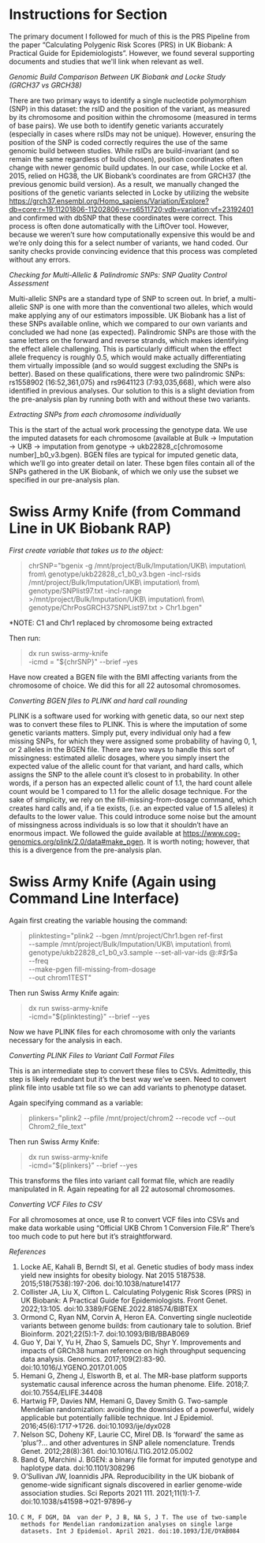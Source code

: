 # Instructions for Section

The primary document I followed for much of this is the PRS Pipeline from the paper “Calculating Polygenic Risk Scores (PRS) in UK Biobank: A Practical Guide for Epidemiologists”. However, we found several supporting documents and studies that we'll link when relevant as well.

*Genomic Build Comparison Between UK Biobank and Locke Study (GRCH37 vs GRCH38)*

There are two primary ways to identify a single nucleotide polymorphism (SNP) in this dataset: the rsID and the position of the variant, as measured by its chromosome and position within the chromosome (measured in terms of base pairs). We use both to identify genetic variants accurately (especially in cases where rsIDs may not be unique). However, ensuring the position of the SNP is coded correctly requires the use of the same genomic build between studies. While rsIDs are build-invariant (and so remain the same regardless of build chosen), position coordinates often change with newer genomic build updates. In our case, while Locke et al. 2015, relied on HG38, the UK Biobank’s coordinates are from GRCH37 (the previous genomic build version). As a result, we manually changed the positions of the genetic variants selected in Locke by utilizing the website https://grch37.ensembl.org/Homo_sapiens/Variation/Explore?db=core;r=19:11201806-11202806;v=rs6511720;vdb=variation;vf=23192401 and confirmed with dbSNP that these coordinates were correct.
This process is often done automatically with the LiftOver tool. However, because we weren’t sure how computationally expensive this would be and we’re only doing this for a select number of variants, we hand coded. Our sanity checks provide convincing evidence that this process was completed without any errors.

*Checking for Multi-Allelic & Palindromic SNPs: SNP Quality Control Assessment*

Multi-allelic SNPs are a standard type of SNP to screen out. In brief, a multi-allelic SNP is one with more than the conventional two alleles, which would make applying any of our estimators impossible. UK Biobank has a list of these SNPs available online, which we compared to our own variants and concluded we had none (as expected). Palindromic SNPs are those with the same letters on the forward and reverse strands, which makes identifying the effect allele challenging. This is particularly difficult when the effect allele frequency is roughly 0.5, which would make actually differentiating them virtually impossible (and so would suggest excluding the SNPs is better). Based on these qualifications, there were two palindromic SNPs: rs1558902 (16:52,361,075) and rs9641123 (7:93,035,668), which were also identified in previous analyses. Our solution to this is a slight deviation from the pre-analysis plan by running both with and without these two variants.

*Extracting SNPs from each chromosome individually*

This is the start of the actual work processing the genotype data. We use the imputed datasets for each chromosome (available at Bulk -> Imputation -> UKB -> imputation from genotype -> ukb22828_c[chromosome number]_b0_v3.bgen). BGEN files are typical for imputed genetic data, which we’ll go into greater detail on later. These bgen files contain all of the SNPs gathered in the UK Biobank, of which we only use the subset we specified in our pre-analysis plan.


# Swiss Army Knife (from Command Line in UK Biobank RAP)

*First create variable that takes us to the object:*

>chrSNP="bgenix -g /mnt/project/Bulk/Imputation/UKB\ imputation\ from\ genotype/ukb22828_c1_b0_v3.bgen -incl-rsids /mnt/project/Bulk/Imputation/UKB\ imputation\ from\ genotype/SNPlist97.txt -incl-range >/mnt/project/Bulk/Imputation/UKB\ imputation\ from\ genotype/ChrPosGRCH37SNPList97.txt > Chr1.bgen"

*NOTE: C1 and Chr1 replaced by chromosome being extracted

Then run:

>dx run swiss-army-knife \
>-icmd = "${chrSNP}" --brief –yes

Have now created a BGEN file with the BMI affecting variants from the chromosome of choice. We did this for all 22 autosomal chromosomes.


*Converting BGEN files to PLINK and hard call rounding*

PLINK is a software used for working with genetic data, so our next step was to convert these files to PLINK. This is where the imputation of some genetic variants matters. Simply put, every individual only had a few missing SNPs, for which they were assigned some probability of having 0, 1, or 2 alleles in the BGEN file. There are two ways to handle this sort of missingness: estimated allelic dosages, where you simply insert the expected value of the allelic count for that variant, and hard calls, which assigns the SNP to the allele count it’s closest to in probability. In other words, if a person has an expected allelic count of 1.1, the hard count allele count would be 1 compared to 1.1 for the allelic dosage technique. For the sake of simplicity, we rely on the fill-missing-from-dosage command, which creates hard calls and, if a tie exists, (i.e. an expected value of 1.5 alleles) it defaults to the lower value. This could introduce some noise but the amount of missingness across individuals is so low that it shouldn’t have an enormous impact. We followed the guide available at https://www.cog-genomics.org/plink/2.0/data#make_pgen. It is worth noting; however, that this is a divergence from the pre-analysis plan.

# Swiss Army Knife (Again using Command Line Interface)

Again first creating the variable housing the command:

>plinktesting="plink2 --bgen /mnt/project/Chr1.bgen ref-first \
>--sample /mnt/project/Bulk/Imputation/UKB\ imputation\ from\ genotype/ukb22828_c1_b0_v3.sample 
>--set-all-var-ids @:#_\$r_\$a \
>--freq \
>--make-pgen fill-missing-from-dosage \
>--out chrom1TEST"

Then run Swiss Army Knife again:

>dx run swiss-army-knife \
>-icmd="${plinktesting}" --brief --yes

Now we have PLINK files for each chromosome with only the variants necessary for the analysis in each.


*Converting PLINK Files to Variant Call Format Files*

This is an intermediate step to convert these files to CSVs. Admittedly, this step is likely redundant but it’s the best way we’ve seen.
Need to convert plink file into usable txt file so we can add variants to phenotype dataset.

Again specifying command as a variable:

>plinkers="plink2 --pfile /mnt/project/chrom2 --recode vcf --out Chrom2_file_text"

Then run Swiss Army Knife:

>dx run swiss-army-knife \
>-icmd=”${plinkers}” --brief --yes 

This transforms the files into variant call format file, which are readily manipulated in R. Again repeating for all 22 autosomal chromosomes. 


*Converting VCF Files to CSV*

For all chromosomes at once, use R to convert VCF files into CSVs and make data workable using “Official UKB Chrom 1 Conversion File.R” There’s too much code to put here but it’s straightforward.

*References*

1. 	Locke AE, Kahali B, Berndt SI, et al. Genetic studies of body mass index yield new insights for obesity biology. Nat 2015 5187538. 2015;518(7538):197-206. doi:10.1038/nature14177
2. 	Collister JA, Liu X, Clifton L. Calculating Polygenic Risk Scores (PRS) in UK Biobank: A Practical Guide for Epidemiologists. Front Genet. 2022;13:105. doi:10.3389/FGENE.2022.818574/BIBTEX
3. 	Ormond C, Ryan NM, Corvin A, Heron EA. Converting single nucleotide variants between genome builds: from cautionary tale to solution. Brief Bioinform. 2021;22(5):1-7. doi:10.1093/BIB/BBAB069
4. 	Guo Y, Dai Y, Yu H, Zhao S, Samuels DC, Shyr Y. Improvements and impacts of GRCh38 human reference on high throughput sequencing data analysis. Genomics. 2017;109(2):83-90. doi:10.1016/J.YGENO.2017.01.005
5. 	Hemani G, Zheng J, Elsworth B, et al. The MR-base platform supports systematic causal inference across the human phenome. Elife. 2018;7. doi:10.7554/ELIFE.34408
6. 	Hartwig FP, Davies NM, Hemani G, Davey Smith G. Two-sample Mendelian randomization: avoiding the downsides of a powerful, widely applicable but potentially fallible technique. Int J Epidemiol. 2016;45(6):1717->1726. doi:10.1093/ije/dyx028
7. 	Nelson SC, Doheny KF, Laurie CC, Mirel DB. Is ‘forward’ the same as ‘plus’?… and other adventures in SNP allele nomenclature. Trends Genet. 2012;28(8):361. doi:10.1016/J.TIG.2012.05.002
8. 	Band G, Marchini J. BGEN: a binary file format for imputed genotype and haplotype data. doi:10.1101/308296
9. 	O’Sullivan JW, Ioannidis JPA. Reproducibility in the UK biobank of genome-wide significant signals discovered in earlier genome-wide association studies. Sci Reports 2021 111. 2021;11(1):1-7. doi:10.1038/s41598->021-97896-y
10. 	C M, F DGM, DA  van der P, J B, NA S, J T. The use of two-sample methods for Mendelian randomization analyses on single large datasets. Int J Epidemiol. April 2021. doi:10.1093/IJE/DYAB084




